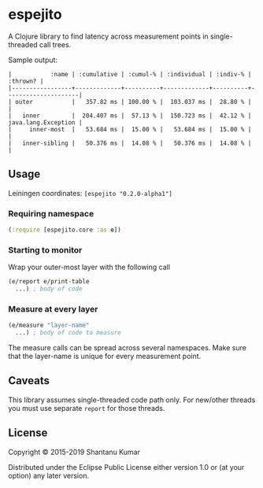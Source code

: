 # espejito

A Clojure library to find latency across measurement points in single-threaded call trees.

Sample output:

```
|           :name | :cumulative | :cumul-% | :individual | :indiv-% |            :thrown? |
|-----------------+-------------+----------+-------------+----------+---------------------|
| outer           |   357.82 ms | 100.00 % |  103.037 ms |  28.80 % |                     |
|   inner         |  204.407 ms |  57.13 % |  150.723 ms |  42.12 % | java.lang.Exception |
|     inner-most  |   53.684 ms |  15.00 % |   53.684 ms |  15.00 % |                     |
|   inner-sibling |   50.376 ms |  14.08 % |   50.376 ms |  14.08 % |                     |
```

## Usage

Leiningen coordinates: `[espejito "0.2.0-alpha1"]`

### Requiring namespace
```clojure
(:require [espejito.core :as e])
```

### Starting to monitor

Wrap your outer-most layer with the following call

```clojure
(e/report e/print-table
  ...) ; body of code
```

### Measure at every layer

```clojure
(e/measure "layer-name"
  ...) ; body of code to measure
```

The measure calls can be spread across several namespaces. Make sure that the layer-name is unique for every
measurement point.

## Caveats

This library assumes single-threaded code path only. For new/other threads you must use separate `report` for those
threads.

## License

Copyright © 2015-2019 Shantanu Kumar

Distributed under the Eclipse Public License either version 1.0 or (at
your option) any later version.
